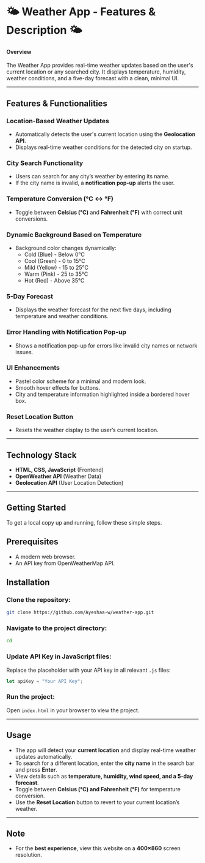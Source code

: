 # 🌤 **Weather App - Features & Description** 🌤  


#### **Overview**  
The Weather App provides real-time weather updates based on the user's current location or any searched city. It displays temperature, humidity, weather conditions, and a five-day forecast with a clean, minimal UI.  

---

## **Features & Functionalities**  

### **Location-Based Weather Updates**  
- Automatically detects the user's current location using the **Geolocation API**.  
- Displays real-time weather conditions for the detected city on startup.  

### **City Search Functionality**  
- Users can search for any city’s weather by entering its name.  
- If the city name is invalid, a **notification pop-up** alerts the user.  

### **Temperature Conversion (°C ↔ °F)**  
- Toggle between **Celsius (°C)** and **Fahrenheit (°F)** with correct unit conversions.  

### **Dynamic Background Based on Temperature**  
- Background color changes dynamically:  
  - Cold (Blue) - Below 0°C  
  - Cool (Green) - 0 to 15°C  
  - Mild (Yellow) - 15 to 25°C  
  - Warm (Pink) - 25 to 35°C  
  - Hot (Red) - Above 35°C  

### **5-Day Forecast**  
- Displays the weather forecast for the next five days, including temperature and weather conditions.  

### **Error Handling with Notification Pop-up**  
- Shows a notification pop-up for errors like invalid city names or network issues.  

### **UI Enhancements**  
- Pastel color scheme for a minimal and modern look.  
- Smooth hover effects for buttons.  
- City and temperature information highlighted inside a bordered hover box.  

### **Reset Location Button**  
- Resets the weather display to the user’s current location.  

---

## **Technology Stack**  
- **HTML, CSS, JavaScript** (Frontend)  
- **OpenWeather API** (Weather Data)  
- **Geolocation API** (User Location Detection)  

---
## **Getting Started**  
To get a local copy up and running, follow these simple steps.  

## **Prerequisites**  
- A modern web browser.  
- An API key from OpenWeatherMap API.  

## **Installation**  

### **Clone the repository:**  
```bash
git clone https://github.com/Ayeshaa-w/weather-app.git
```
### **Navigate to the project directory:**  
```bash
cd 
```
### **Update API Key in JavaScript files:**  
Replace the placeholder with your API key in all relevant `.js` files:  
```js
let apiKey = "Your API Key";
```
### **Run the project:**  
Open `index.html` in your browser to view the project.  

---

## **Usage**  
- The app will detect your **current location** and display real-time weather updates automatically.  
- To search for a different location, enter the **city name** in the search bar and press **Enter**.  
- View details such as **temperature, humidity, wind speed, and a 5-day forecast**.  
- Toggle between **Celsius (°C) and Fahrenheit (°F)** for temperature conversion.  
- Use the **Reset Location** button to revert to your current location’s weather.  

---

## **Note**  
- For the **best experience**, view this website on a **400×860** screen resolution.  

